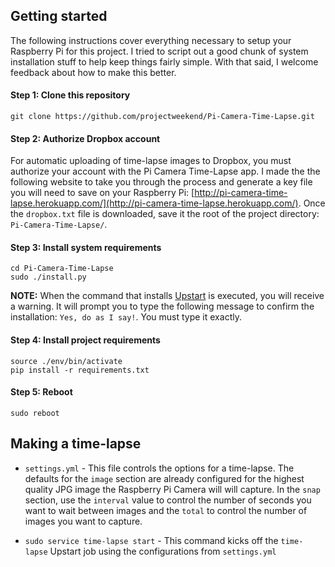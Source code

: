 ## Getting started
The following instructions cover everything necessary to setup your Raspberry Pi for this project. I tried to script out a good chunk of system installation stuff to help keep things fairly simple. With that said, I welcome feedback about how to make this better.

#### Step 1: Clone this repository

```
git clone https://github.com/projectweekend/Pi-Camera-Time-Lapse.git
```

#### Step 2: Authorize Dropbox account
For automatic uploading of time-lapse images to Dropbox, you must authorize your account with the Pi Camera Time-Lapse app. I made the the following website to take you through the process and generate a key file you will need to save on your Raspberry Pi: [http://pi-camera-time-lapse.herokuapp.com/](http://pi-camera-time-lapse.herokuapp.com/). Once the `dropbox.txt` file is downloaded, save it the root of the project directory: `Pi-Camera-Time-Lapse/`.

#### Step 3: Install system requirements

```
cd Pi-Camera-Time-Lapse
sudo ./install.py
```

**NOTE:** When the command that installs [Upstart](http://upstart.ubuntu.com/) is executed, you will receive a warning. It will prompt you to type the following message to confirm the installation: `Yes, do as I say!`. You must type it exactly.


#### Step 4: Install project requirements

```
source ./env/bin/activate
pip install -r requirements.txt
```

#### Step 5: Reboot

```
sudo reboot
```

## Making a time-lapse

* `settings.yml` - This file controls the options for a time-lapse. The defaults for the `image` section are already configured for the highest quality JPG image the Raspberry Pi Camera will will capture. In the `snap` section, use the `interval` value to control the number of seconds you want to wait between images and the `total` to control the number of images you want to capture.

* `sudo service time-lapse start` - This command kicks off the `time-lapse` Upstart job using the configurations from `settings.yml`
